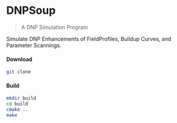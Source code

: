 # DNPSoup

> A DNP Simulation Program

Simulate DNP Enhancements of FieldProfiles, Buildup Curves, and Parameter Scannings.


#### Download

``` bash
git clone
```


#### Build

``` bash
mkdir build
cd build
cmake ..
make
```

